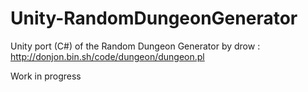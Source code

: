 # Unity-RandomDungeonGenerator
Unity port (C#) of the Random Dungeon Generator by drow : http://donjon.bin.sh/code/dungeon/dungeon.pl

Work in progress
